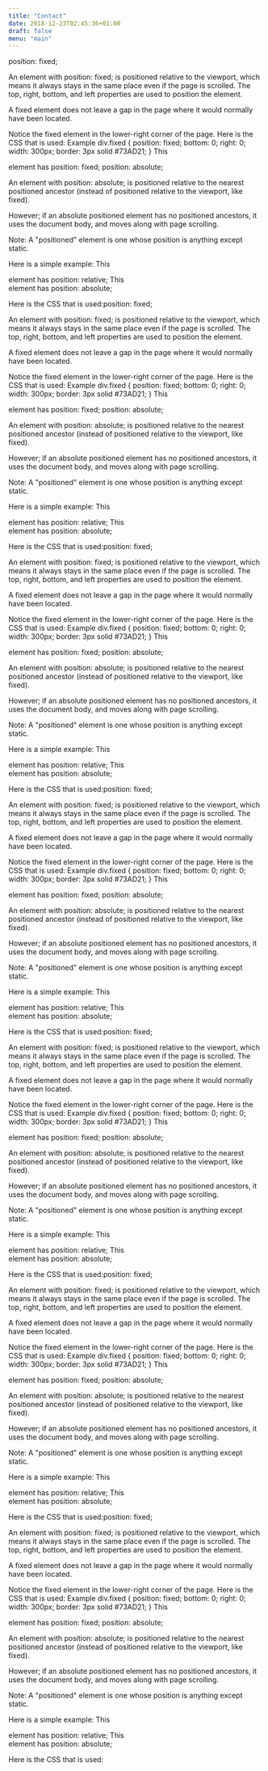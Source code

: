 ```yaml
---
title: "Contact"
date: 2018-12-23T02:45:36+01:00
draft: false
menu: "main"
---
```


position: fixed;

An element with position: fixed; is positioned relative to the viewport, which means it always stays in the same place even if the page is scrolled. The top, right, bottom, and left properties are used to position the element.

A fixed element does not leave a gap in the page where it would normally have been located.

Notice the fixed element in the lower-right corner of the page. Here is the CSS that is used:
Example
div.fixed {
  position: fixed;
  bottom: 0;
  right: 0;
  width: 300px;
  border: 3px solid #73AD21;
}
This <div> element has position: fixed;
position: absolute;

An element with position: absolute; is positioned relative to the nearest positioned ancestor (instead of positioned relative to the viewport, like fixed).

However; if an absolute positioned element has no positioned ancestors, it uses the document body, and moves along with page scrolling.

Note: A "positioned" element is one whose position is anything except static.

Here is a simple example:
This <div> element has position: relative;
This <div> element has position: absolute;

Here is the CSS that is used:position: fixed;

An element with position: fixed; is positioned relative to the viewport, which means it always stays in the same place even if the page is scrolled. The top, right, bottom, and left properties are used to position the element.

A fixed element does not leave a gap in the page where it would normally have been located.

Notice the fixed element in the lower-right corner of the page. Here is the CSS that is used:
Example
div.fixed {
  position: fixed;
  bottom: 0;
  right: 0;
  width: 300px;
  border: 3px solid #73AD21;
}
This <div> element has position: fixed;
position: absolute;

An element with position: absolute; is positioned relative to the nearest positioned ancestor (instead of positioned relative to the viewport, like fixed).

However; if an absolute positioned element has no positioned ancestors, it uses the document body, and moves along with page scrolling.

Note: A "positioned" element is one whose position is anything except static.

Here is a simple example:
This <div> element has position: relative;
This <div> element has position: absolute;

Here is the CSS that is used:position: fixed;

An element with position: fixed; is positioned relative to the viewport, which means it always stays in the same place even if the page is scrolled. The top, right, bottom, and left properties are used to position the element.

A fixed element does not leave a gap in the page where it would normally have been located.

Notice the fixed element in the lower-right corner of the page. Here is the CSS that is used:
Example
div.fixed {
  position: fixed;
  bottom: 0;
  right: 0;
  width: 300px;
  border: 3px solid #73AD21;
}
This <div> element has position: fixed;
position: absolute;

An element with position: absolute; is positioned relative to the nearest positioned ancestor (instead of positioned relative to the viewport, like fixed).

However; if an absolute positioned element has no positioned ancestors, it uses the document body, and moves along with page scrolling.

Note: A "positioned" element is one whose position is anything except static.

Here is a simple example:
This <div> element has position: relative;
This <div> element has position: absolute;

Here is the CSS that is used:position: fixed;

An element with position: fixed; is positioned relative to the viewport, which means it always stays in the same place even if the page is scrolled. The top, right, bottom, and left properties are used to position the element.

A fixed element does not leave a gap in the page where it would normally have been located.

Notice the fixed element in the lower-right corner of the page. Here is the CSS that is used:
Example
div.fixed {
  position: fixed;
  bottom: 0;
  right: 0;
  width: 300px;
  border: 3px solid #73AD21;
}
This <div> element has position: fixed;
position: absolute;

An element with position: absolute; is positioned relative to the nearest positioned ancestor (instead of positioned relative to the viewport, like fixed).

However; if an absolute positioned element has no positioned ancestors, it uses the document body, and moves along with page scrolling.

Note: A "positioned" element is one whose position is anything except static.

Here is a simple example:
This <div> element has position: relative;
This <div> element has position: absolute;

Here is the CSS that is used:position: fixed;

An element with position: fixed; is positioned relative to the viewport, which means it always stays in the same place even if the page is scrolled. The top, right, bottom, and left properties are used to position the element.

A fixed element does not leave a gap in the page where it would normally have been located.

Notice the fixed element in the lower-right corner of the page. Here is the CSS that is used:
Example
div.fixed {
  position: fixed;
  bottom: 0;
  right: 0;
  width: 300px;
  border: 3px solid #73AD21;
}
This <div> element has position: fixed;
position: absolute;

An element with position: absolute; is positioned relative to the nearest positioned ancestor (instead of positioned relative to the viewport, like fixed).

However; if an absolute positioned element has no positioned ancestors, it uses the document body, and moves along with page scrolling.

Note: A "positioned" element is one whose position is anything except static.

Here is a simple example:
This <div> element has position: relative;
This <div> element has position: absolute;

Here is the CSS that is used:position: fixed;

An element with position: fixed; is positioned relative to the viewport, which means it always stays in the same place even if the page is scrolled. The top, right, bottom, and left properties are used to position the element.

A fixed element does not leave a gap in the page where it would normally have been located.

Notice the fixed element in the lower-right corner of the page. Here is the CSS that is used:
Example
div.fixed {
  position: fixed;
  bottom: 0;
  right: 0;
  width: 300px;
  border: 3px solid #73AD21;
}
This <div> element has position: fixed;
position: absolute;

An element with position: absolute; is positioned relative to the nearest positioned ancestor (instead of positioned relative to the viewport, like fixed).

However; if an absolute positioned element has no positioned ancestors, it uses the document body, and moves along with page scrolling.

Note: A "positioned" element is one whose position is anything except static.

Here is a simple example:
This <div> element has position: relative;
This <div> element has position: absolute;

Here is the CSS that is used:position: fixed;

An element with position: fixed; is positioned relative to the viewport, which means it always stays in the same place even if the page is scrolled. The top, right, bottom, and left properties are used to position the element.

A fixed element does not leave a gap in the page where it would normally have been located.

Notice the fixed element in the lower-right corner of the page. Here is the CSS that is used:
Example
div.fixed {
  position: fixed;
  bottom: 0;
  right: 0;
  width: 300px;
  border: 3px solid #73AD21;
}
This <div> element has position: fixed;
position: absolute;

An element with position: absolute; is positioned relative to the nearest positioned ancestor (instead of positioned relative to the viewport, like fixed).

However; if an absolute positioned element has no positioned ancestors, it uses the document body, and moves along with page scrolling.

Note: A "positioned" element is one whose position is anything except static.

Here is a simple example:
This <div> element has position: relative;
This <div> element has position: absolute;

Here is the CSS that is used:
